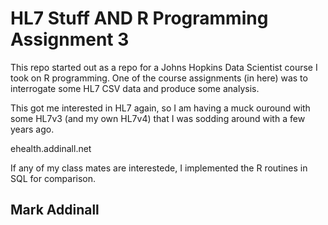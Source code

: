 HL7 Stuff AND R Programming Assignment 3
======================================================
This repo started out as a repo for a Johns Hopkins Data Scientist course
I took on R programming.  One of the course assignments (in here) was to
interrogate some HL7 CSV data and produce some analysis.

This got me interested in HL7 again, so I am having a muck ouround with
some HL7v3 (and my own HL7v4) that I was sodding around with a few years
ago.

ehealth.addinall.net

If any of my class mates are interestede, I implemented the R routines
in SQL for comparison.

## Mark Addinall

